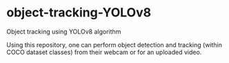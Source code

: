 # object-tracking-YOLOv8
Object tracking using YOLOv8 algorithm

Using this repository, one can perform object detection and tracking (within COCO dataset classes) from their webcam or for an uploaded video.
